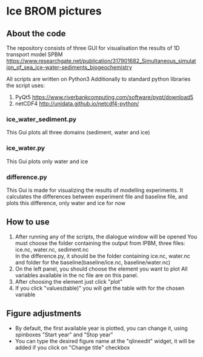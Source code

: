 # Ice BROM pictures 
## About the code 
The repository consists of three GUI for visualisation the results of 1D transport model SPBM
https://www.researchgate.net/publication/317901682_Simultaneous_simulation_of_sea_ice-water-sediments_biogeochemistry 

All scripts are written on Python3
Additionally to standard python libraries the script uses:
1. PyQt5 https://www.riverbankcomputing.com/software/pyqt/download5 
1. netCDF4 http://unidata.github.io/netcdf4-python/

### ice_water_sediment.py
This Gui plots all three domains (sediment, water and ice)
### ice_water.py
This Gui plots only water and ice
### difference.py
This Gui is made for visualizing the results of modelling experiments. 
It calculates the differences between experiment file and baseline file, 
and plots this difference, only water and ice for now
## How to use 
1. After running any of the scripts, the dialogue window will be opened
You must choose the folder containing the output from IPBM, 
three files: ice.nc, water.nc, sediment.nc  
In the difference.py, it should be the folder containing ice.nc, water.nc and folder for the baseline(baseline/ice.nc, baseline/water.nc)
1. On the left panel, you should choose the element you want to plot
All variables available in the nc file are on this panel. 
1. After choosing the element just click "plot"
1. If you click "values(table)" you will get the table with for the chosen variable

## Figure adjustments
* By default, the first available year is plotted, you can change it, using spinboxes "Start year" and "Stop year" 
* You can type the desired figure name at the "qlineedit" widget, it will be added if you click on "Change title" checkbox


